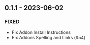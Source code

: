 ## 0.1.1 - 2023-06-02 
 
### FIXED 
- Fix Addon Install Instructions
- Fix Addons Spelling and Links (#54)


